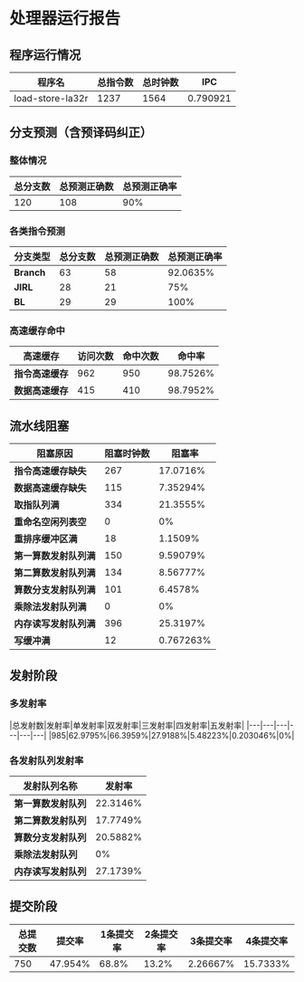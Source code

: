 # 处理器运行报告
## 程序运行情况
|程序名|总指令数|总时钟数|IPC|
|---|---|---|---|
|load-store-la32r|1237|1564|0.790921|

## 分支预测（含预译码纠正）
### 整体情况
|总分支数|总预测正确数|总预测正确率|
|---|---|---|
|120|108|90%|

### 各类指令预测
|分支类型|总分支数|总预测正确数|总预测正确率|
|---|---|---|---|
|**Branch**| 63 | 58 | 92.0635%|
|**JIRL**| 28 | 21 | 75%|
|**BL**| 29 | 29 | 100%|

### 高速缓存命中
|高速缓存|访问次数|命中次数|命中率|
|---|---|---|---|
|**指令高速缓存**| 962 | 950 | 98.7526%|
|**数据高速缓存**| 415 | 410 | 98.7952%|
## 流水线阻塞
|阻塞原因|阻塞时钟数|阻塞率|
|---|---|---|
|**指令高速缓存缺失**| 267 | 17.0716%|
|**数据高速缓存缺失**| 115 | 7.35294%|
|**取指队列满**| 334 | 21.3555%|
|**重命名空闲列表空**|0 | 0%|
|**重排序缓冲区满**|18 | 1.1509%|
|**第一算数发射队列满**|150 | 9.59079%|
|**第二算数发射队列满**|134 | 8.56777%|
|**算数分支发射队列满**|101 | 6.4578%|
|**乘除法发射队列满**|0 | 0%|
|**内存读写发射队列满**|396 | 25.3197%|
|**写缓冲满**|12 | 0.767263%|

## 发射阶段
### 多发射率
|总发射数|发射率|单发射率|双发射率|三发射率|四发射率|五发射率|
|---|---|---|---|---|---|
|985|62.9795%|66.3959%|27.9188%|5.48223%|0.203046%|0%|

### 各发射队列发射率
|发射队列名称|发射率|
|---|---|
|**第一算数发射队列**|22.3146%|
|**第二算数发射队列**|17.7749%|
|**算数分支发射队列**|20.5882%|
|**乘除法发射队列**|0%|
|**内存读写发射队列**|27.1739%|

## 提交阶段
|总提交数|提交率|1条提交率|2条提交率|3条提交率|4条提交率|
|---|---|---|---|---|---|
|750|47.954%|68.8%|13.2%|2.26667%|15.7333%|
